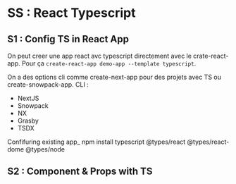 # SS : React Typescript

## S1 : Config TS in React App
On peut creer une app react avc typescript directement avec le crate-react-app.
Pour ça `create-react-app demo-app --template typescript`.

On a des options cli comme create-next-app pour des projets avec TS ou create-snowpack-app.
CLI : 
- NextJS
- Snowpack
- NX
- Grasby
- TSDX


Confifuring existing app_
npm install typescript @types/react @types/react-dome @types/node


## S2 : Component & Props with TS
